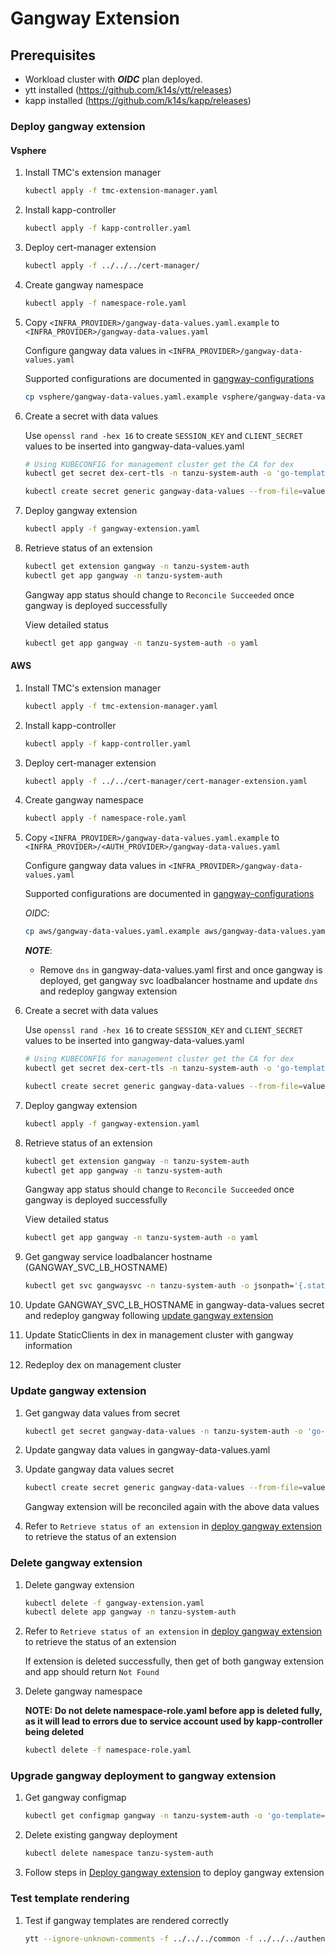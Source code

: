 # Gangway Extension

## Prerequisites

* Workload cluster with ***OIDC*** plan deployed.
* ytt installed (<https://github.com/k14s/ytt/releases>)
* kapp installed (<https://github.com/k14s/kapp/releases>)

### Deploy gangway extension

#### Vsphere

1. Install TMC's extension manager

    ```sh
    kubectl apply -f tmc-extension-manager.yaml
    ```

2. Install kapp-controller

    ```sh
    kubectl apply -f kapp-controller.yaml
    ```

3. Deploy cert-manager extension

    ```sh
    kubectl apply -f ../../../cert-manager/
    ```

4. Create gangway namespace

    ```sh
    kubectl apply -f namespace-role.yaml
    ```

5. Copy `<INFRA_PROVIDER>/gangway-data-values.yaml.example` to `<INFRA_PROVIDER>/gangway-data-values.yaml`

   Configure gangway data values in `<INFRA_PROVIDER>/gangway-data-values.yaml`

   Supported configurations are documented in [gangway-configurations](../../../authentication/gangway/README.md)

    ```sh
    cp vsphere/gangway-data-values.yaml.example vsphere/gangway-data-values.yaml
    ```

6. Create a secret with data values

   Use `openssl rand -hex 16` to create `SESSION_KEY` and `CLIENT_SECRET` values to be inserted into gangway-data-values.yaml
  
    ```sh
    # Using KUBECONFIG for management cluster get the CA for dex
    kubectl get secret dex-cert-tls -n tanzu-system-auth -o 'go-template={{ index .data "ca.crt" }}'
    ```

    ```sh
    kubectl create secret generic gangway-data-values --from-file=values.yaml=vsphere/gangway-data-values.yaml -n tanzu-system-auth
    ```

7. Deploy gangway extension

    ```sh
    kubectl apply -f gangway-extension.yaml
   ```

8. Retrieve status of an extension

    ```sh
    kubectl get extension gangway -n tanzu-system-auth
    kubectl get app gangway -n tanzu-system-auth
    ```

   Gangway app status should change to `Reconcile Succeeded` once gangway is deployed successfully

   View detailed status

   ```sh
   kubectl get app gangway -n tanzu-system-auth -o yaml
   ```

#### AWS

1. Install TMC's extension manager

    ```sh
    kubectl apply -f tmc-extension-manager.yaml
    ```

2. Install kapp-controller

    ```sh
    kubectl apply -f kapp-controller.yaml
    ```

3. Deploy cert-manager extension

    ```sh
    kubectl apply -f ../../cert-manager/cert-manager-extension.yaml
    ```

4. Create gangway namespace

    ```sh
    kubectl apply -f namespace-role.yaml
    ```

5. Copy `<INFRA_PROVIDER>/gangway-data-values.yaml.example` to `<INFRA_PROVIDER>/<AUTH_PROVIDER>/gangway-data-values.yaml`

   Configure gangway data values in `<INFRA_PROVIDER>/gangway-data-values.yaml`

   Supported configurations are documented in [gangway-configurations](../../../authentication/gangway/README.md)

   *OIDC*:

    ```sh
    cp aws/gangway-data-values.yaml.example aws/gangway-data-values.yaml
    ```

   ***NOTE***:
   * Remove `dns` in gangway-data-values.yaml first and once gangway is deployed, get gangway svc loadbalancer hostname and update `dns` and redeploy gangway extension

6. Create a secret with data values
  
    Use `openssl rand -hex 16` to create `SESSION_KEY` and `CLIENT_SECRET` values to be inserted into gangway-data-values.yaml

    ```sh
    # Using KUBECONFIG for management cluster get the CA for dex
    kubectl get secret dex-cert-tls -n tanzu-system-auth -o 'go-template={{ index .data "ca.crt" }}'
   ```

    ```sh
    kubectl create secret generic gangway-data-values --from-file=values.yaml=aws/gangway-data-values.yaml -n tanzu-system-auth
    ```

7. Deploy gangway extension

    ```sh
    kubectl apply -f gangway-extension.yaml
   ```

8. Retrieve status of an extension

    ```sh
    kubectl get extension gangway -n tanzu-system-auth
    kubectl get app gangway -n tanzu-system-auth
    ```

   Gangway app status should change to `Reconcile Succeeded` once gangway is deployed successfully

   View detailed status

   ```sh
   kubectl get app gangway -n tanzu-system-auth -o yaml
   ```

9. Get gangway service loadbalancer hostname (GANGWAY_SVC_LB_HOSTNAME)

    ```sh
    kubectl get svc gangwaysvc -n tanzu-system-auth -o jsonpath='{.status.loadBalancer.ingress[0].hostname}'
    ```

10. Update GANGWAY_SVC_LB_HOSTNAME in gangway-data-values secret and redeploy gangway following [update gangway extension](#update-gangway-extension)

11. Update StaticClients in dex in management cluster with gangway information

12. Redeploy dex on management cluster

### Update gangway extension

1. Get gangway data values from secret

    ```sh
    kubectl get secret gangway-data-values -n tanzu-system-auth -o 'go-template={{ ingangway .data "values.yaml" }}' | base64 -d > gangway-data-values.yaml
    ```

2. Update gangway data values in gangway-data-values.yaml

3. Update gangway data values secret

    ```sh
    kubectl create secret generic gangway-data-values --from-file=values.yaml=gangway-data-values.yaml -n tanzu-system-auth -o yaml --dry-run | kubectl replace -f-
    ```

   Gangway extension will be reconciled again with the above data values

4. Refer to `Retrieve status of an extension` in [deploy gangway extension](#deploy-gangway-extension) to retrieve the status of an extension

### Delete gangway extension

1. Delete gangway extension

    ```sh
    kubectl delete -f gangway-extension.yaml
    kubectl delete app gangway -n tanzu-system-auth
    ```

2. Refer to `Retrieve status of an extension` in [deploy gangway extension](#deploy-gangway-extension) to retrieve the status of an extension

   If extension is deleted successfully, then get of both gangway extension and app should return `Not Found`

3. Delete gangway namespace

   **NOTE: Do not delete namespace-role.yaml before app is deleted fully, as it will lead to errors due to service account used by kapp-controller being deleted**

    ```sh
    kubectl delete -f namespace-role.yaml
    ```

### Upgrade gangway deployment to gangway extension

1. Get gangway configmap

    ```sh
    kubectl get configmap gangway -n tanzu-system-auth -o 'go-template={{ ingangway .data "gangway.yaml" }}' > gangway-configmap.yaml
    ```

2. Delete existing gangway deployment

    ```sh
    kubectl delete namespace tanzu-system-auth
    ```

3. Follow steps in [Deploy gangway extension](#deploy-gangway-extension) to deploy gangway extension

### Test template rendering

1. Test if gangway templates are rendered correctly

    ```sh
    ytt --ignore-unknown-comments -f ../../../common -f ../../../authentication/gangway -f gangway-data-values.yaml
    ```
